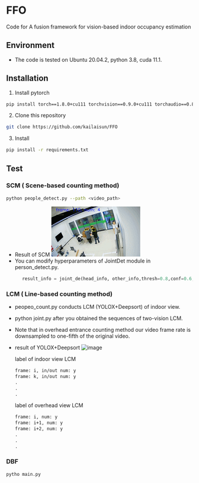 # FFO
Code for A fusion framework for vision-based indoor occupancy estimation

## Environment
- The code is tested on Ubuntu 20.04.2, python 3.8, cuda 11.1.


## Installation
 1. Install pytorch

  ```bash
  pip install torch==1.8.0+cu111 torchvision==0.9.0+cu111 torchaudio==0.8.0 -f https://download.pytorch.org/whl/torch_stable.html
  ```

 2. Clone this repository
  ```bash
  git clone https://github.com/kailaisun/FFO
  ```
  
 3. Install 
  ```bash
  pip install -r requirements.txt
  ```
  

## Test
### SCM ( Scene-based counting method)

```Bash
python people_detect.py --path <video_path>
```
- Result of SCM
![image](https://raw.githubusercontent.com/kailaisun/FFO/main/gif/1.gif)
- You can modify hyperparameters of JointDet module in person_detect.py.
```python 
      result_info = joint_de(head_info, other_info,thresh=0.8,conf=0.6,thresh1=0.8)  #line 50
```
### LCM ( Line-based counting method)
- peopeo_count.py conducts LCM (YOLOX+Deepsort) of indoor view.
- python joint.py after you obtained the sequences of two-vision LCM.
- Note that in overhead entrance counting method our video frame rate is downsampled to one-fifth of the original video.
- result of YOLOX+Deepsort
![image](https://raw.githubusercontent.com/kailaisun/FFO/main/gif/2.gif) 


    label of indoor view LCM
    ```
    frame: i, in/out num: y
    frame: k, in/out num: y
    .
    .
    .
    ```
    label of overhead view LCM
    ```
    frame: i, num: y
    frame: i+1, num: y
    frame: i+2, num: y
    .
    .
    .
    ```

### DBF

```bash 
pytho main.py
```

